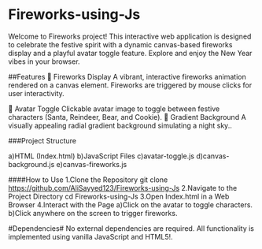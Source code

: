 # Fireworks-using-Js
Welcome to Fireworks project! This interactive web application is designed to celebrate the festive spirit with a dynamic canvas-based fireworks display and a playful avatar toggle feature. Explore and enjoy the New Year vibes in your browser.

##Features
🎇 Fireworks Display
A vibrant, interactive fireworks animation rendered on a canvas element.
Fireworks are triggered by mouse clicks for user interactivity.

🎅 Avatar Toggle
Clickable avatar image to toggle between festive characters (Santa, Reindeer, Bear, and Cookie).
🌈 Gradient Background
A visually appealing radial gradient background simulating a night sky..

###Project Structure

a)HTML (Index.html)
b)JavaScript Files
c)avatar-toggle.js
d)canvas-background.js
e)canvas-fireworks.js

####How to Use
1.Clone the Repository
    git clone <https://github.com/AliSayyed123/Fireworks-using-Js>
2.Navigate to the Project Directory
    cd Fireworks-using-Js
3.Open Index.html in a Web Browser
4.Interact with the Page
 a)Click on the avatar to toggle characters.
 b)Click anywhere on the screen to trigger fireworks.

#Dependencies#
No external dependencies are required. All functionality is implemented using vanilla JavaScript and HTML5!.

